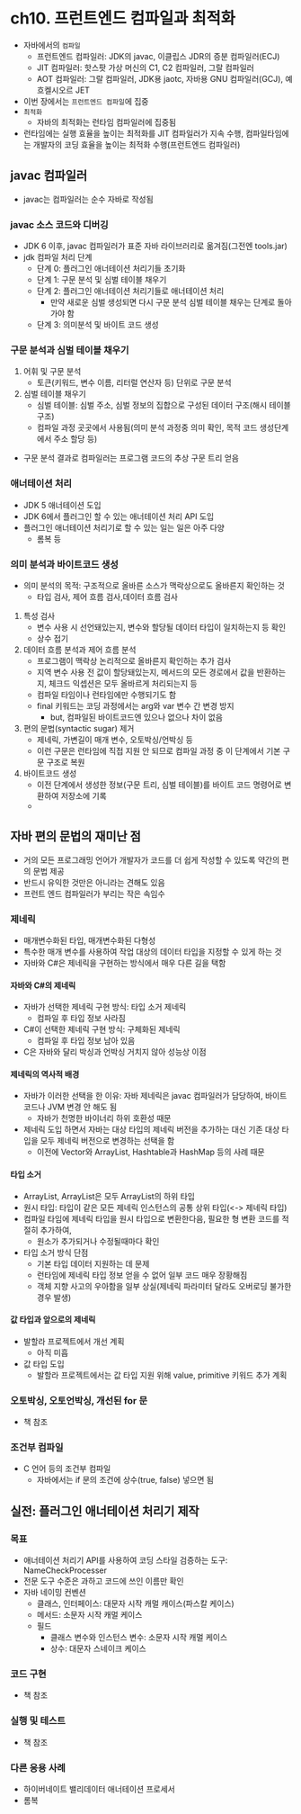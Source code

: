 # ch10. 프런트엔드 컴파일과 최적화

- 자바에서의 `컴파일`
    - 프런트엔드 컴파일러: JDK의 javac, 이클립스 JDR의 증분 컴파일러(ECJ)
    - JIT 컴파일러: 핫스팟 가상 머신의 C1, C2 컴파일러, 그랄 컴파일러
    - AOT 컴파일러: 그랄 컴파일러, JDK용 jaotc, 자바용 GNU 컴파일러(GCJ), 예흐켈시오르 JET
- 이번 장에서는 `프런트엔드 컴파일`에 집중
- `최적화`
    - 자바의 최적화는 런타임 컴파일러에 집중됨
- 런타임에는 실행 효율을 높이는 최적화를 JIT 컴파일러가 지속 수행, 컴파일타임에는 개발자의 코딩 효율을 높이는 최적화 수행(프런트엔드 컴파일러)

## javac 컴파일러

- javac는 컴파일러는 순수 자바로 작성됨

### javac 소스 코드와 디버깅

- JDK 6 이후, javac 컴파일러가 표준 자바 라이브러리로 옮겨짐(그전엔 tools.jar)
- jdk 컴파일 처리 단계
    - 단계 0: 플러그인 애너테이션 처리기들 초기화
    - 단계 1: 구문 분석 및 심벌 테이블 채우기
    - 단계 2: 플러그인 애너테이션 처리기들로 애너테이션 처리
        - 만약 새로운 심벌 생성되면 다시 구문 분석 심벌 테이블 채우는 단계로 돌아가야 함
    - 단계 3: 의미분석 및 바이트 코드 생성

### 구문 분석과 심벌 테이블 채우기

1. 어휘 및 구문 분석
    - 토큰(키워드, 변수 이름, 리터럴 연산자 등) 단위로 구문 분석
2. 심벌 테이블 채우기
    - 심벌 테이블: 심벌 주소, 심벌 정보의 집합으로 구성된 데이터 구조(해시 테이블 구조)
    - 컴파일 과정 곳곳에서 사용됨(의미 분석 과정중 의미 확인, 목적 코드 생성단계에서 주소 할당 등)

- 구문 분석 결과로 컴파일러는 프로그램 코드의 추상 구문 트리 얻음

### 애너테이션 처리

- JDK 5 애너테이션 도입
- JDK 6에서 플러그인 할 수 있는 애너테이션 처리 API 도입
- 플러그인 애너테이션 처리기로 할 수 있는 일는 일은 아주 다양
    - 롬복 등

### 의미 분석과 바이트코드 생성

- 의미 분석의 목적: 구조적으로 올바른 소스가 맥락상으로도 올바른지 확인하는 것
    - 타입 검사, 제어 흐름 검사,데이터 흐름 검사

1. 특성 검사
    - 변수 사용 시 선언돼있는지, 변수와 할당될 데이터 타입이 일치하는지 등 확인
    - 상수 접기
2. 데이터 흐름 분석과 제어 흐름 분석
    - 프로그램이 맥락상 논리적으로 올바른지 확인하는 추가 검사
    - 지역 변수 사용 전 값이 할당돼있는지, 메서드의 모든 경로에서 값을 반환하는지, 체크드 익셉션은 모두 올바르게 처리되는지 등
    - 컴파일 타임이나 런타임에만 수행되기도 함
    - final 키워드는 코딩 과정에서는 arg와 var 변수 간 변경 방지
        - but, 컴파일된 바이트코드엔 있으나 없으나 차이 없음
3. 편의 문법(syntactic sugar) 제거
    - 제네릭, 가변길이 매개 변수, 오토박싱/언박싱 등
    - 이런 구문은 런타임에 직접 지원 안 되므로 컴파일 과정 중 이 단계에서 기본 구문 구조로 복원
4. 바이트코드 생성
    - 이전 단계에서 생성한 정보(구문 트리, 심벌 테이블)를 바이트 코드 명령어로 변환하여 저장소에 기록
    -

## 자바 편의 문법의 재미난 점

- 거의 모든 프로그래밍 언어가 개발자가 코드를 더 쉽게 작성할 수 있도록 약간의 편의 문법 제공
- 반드시 유익한 것만은 아니라는 견해도 있음
- 프런트 엔드 컴파일러가 부리는 작은 속임수

### 제네릭

- 매개변수화된 타입, 매개변수화된 다형성
- 특수한 매개 변수를 사용하여 작업 대상의 데이터 타입을 지정할 수 있게 하는 것
- 자바와 C#은 제네릭을 구현하는 방식에서 매우 다른 길을 택함

#### 자바와  C#의 제네릭

- 자바가 선택한 제네릭 구현 방식: 타입 소거 제네릭
    - 컴파일 후 타입 정보 사라짐
- C#이 선택한 제네릭 구현 방식: 구체화된 제네릭
    - 컴파일 후 타입 정보 남아 있음
- C은 자바와 달리 박싱과 언박싱 거치지 않아 성능상 이점

#### 제네릭의 역사적 배경

- 자바가 이러한 선택을 한 이유: 자바 제네릭은 javac 컴파일러가 담당하여, 바이트 코드나 JVM 변경 안 해도 됨
    - 자바가 천명한 바이너리 하위 호환성 때문
- 제네릭 도입 하면서 자바는 대상 타입의 제네릭 버전을 추가하는 대신 기존 대상 타입을 모두 제네릭 버전으로 변경하는 선택을 함
    - 이전에 Vector와 ArrayList, Hashtable과 HashMap 등의 사례 때문

#### 타입 소거

- ArrayList<Integer>, ArrayList<String>은 모두 ArrayList의 하위 타입
- 원시 타입: 타입이 같은 모든 제네릭 인스턴스의 공통 상위 타입(<-> 제네릭 타입)
- 컴파일 타임에 제네릭 타입을 원시 타입으로 변환한다음, 필요한 형 변환 코드를 적절히 추가하여,
    - 원소가 추가되거나 수정될때마다 확인
- 타입 소거 방식 단점
    - 기본 타입 데이터 지원하는 데 문제
    - 런타임에 제네릭 타입 정보 얻을 수 없어 일부 코드 매우 장황해짐
    - 객체 지향 사고의 우아함을 일부 상실(제네릭 파라미터 달라도 오버로딩 불가한 경우 발생)

#### 값 타입과 앞으로의 제네릭

- 발할라 프로젝트에서 개선 계획
    - 아직 미흡
- 값 타입 도입
    - 발할라 프로젝트에서는 값 타입 지원 위해 value, primitive 키워드 추가 계획

### 오토박싱, 오토언박싱, 개선된 for 문

- 책 참조

### 조건부 컴파일

- C 언어 등의 조건부 컴파일
    - 자바에서는 if 문의 조건에 상수(true, false) 넣으면 됨

## 실전: 플러그인 애너테이션 처리기 제작

### 목표

- 애너테이션 처리기 API를 사용하여 코딩 스타일 검증하는 도구: NameCheckProcesser
- 전문 도구 수준은 과하고 코드에 쓰인 이름만 확인
- 자바 네이밍 컨벤션
    - 클래스, 인터페이스: 대문자 시작 캐멀 캐이스(파스칼 케이스)
    - 메서드: 소문자 시작 캐멀 케이스
    - 필드
        - 클래스 변수와 인스턴스 변수: 소문자 시작 캐멀 케이스
        - 상수: 대문자 스네이크 케이스

### 코드 구현

- 책 참조

### 실행 및 테스트

- 책 참조

### 다른 응용 사례

- 하이버네이트 밸리데이터 애너테이션 프로세서
- 롬복